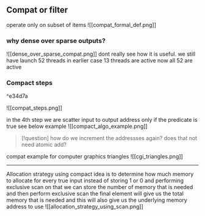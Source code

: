 ## Compat or filter

operate only on subset of items
![[compat_formal_def.png]]
### why dense over sparse outputs? 

![[dense_over_sparse_compat.png]]
dont really see how it is useful.
we still have launch 52 threads
	in earlier case 13 threads are active
	now all 52 are active


### Compact steps

^e34d7a

![[compat_steps.png]]

in the 4th step we are scatter input to output address only if the predicate is true
see below example 
![[compact_algo_example.png]]

>[!question]
>how do we increment the addressses again? 
>does that not need atomic add? 


compat example for computer graphics triangles 
![[cgi_triangles.png]]


---
Allocation strategy using compact 
idea is to determine how much memory to allocate for every true input
instead of storing 1 or 0 and performing exclusive scan on that 
	we can store the number of memory that is needed and
	then perform exclusive scan
	the final element will give us the total memory that is needed
	and this will also give us the underlying memory address to use
	![[allocation_strategy_using_scan.png]]